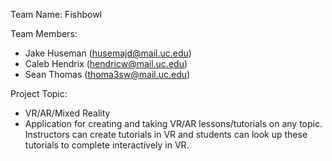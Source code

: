 Team Name: Fishbowl

Team Members:
- Jake Huseman (husemajd@mail.uc.edu)
- Caleb Hendrix (hendricw@mail.uc.edu)
- Sean Thomas (thoma3sw@mail.uc.edu)

Project Topic:
- VR/AR/Mixed Reality
- Application for creating and taking VR/AR lessons/tutorials on any topic. Instructors can create tutorials in VR and students can look up these tutorials to complete interactively in VR.
